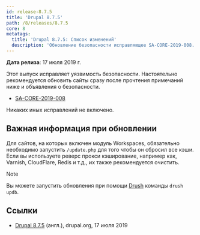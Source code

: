 ```yaml
---
id: release-8.7.5
title: 'Drupal 8.7.5'
path: /8/releases/8.7.5
core: 8
metatags:
  title: 'Drupal 8.7.5: Список изменений'
  description: 'Обновление безопасности исправляющее SA-CORE-2019-008.'
---
```


**Дата релиза**: 17 июля 2019 г.

Этот выпуск исправляет уязвимость безопасности. Настоятельно рекомендуется обновить сайты сразу после прочтения примечаний ниже и объявления о безопасности.

- [SA-CORE-2019-008](../../security/advisory/sa-core-2019-008.md)

Никаких иных исправлений не включено.

## Важная информация при обновлении

Для сайтов, на которых включен модуль Workspaces, обязательно необходимо запустить `/update.php` для того чтобы он сбросил все кэши. Если вы используете реверс прокси кэширование, например как, Varnish, CloudFlare, Redis и т.д., их также рекомендуется очистить.

> [!NOTE]
> Вы можете запустить обновления при помощи [Drush](../../drush.md) команды `drush updb`.

## Ссылки

- [Drupal 8.7.5](https://www.drupal.org/project/drupal/releases/8.7.5) (англ.), drupal.org, 17 июля 2019
